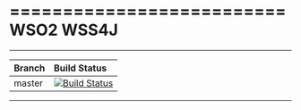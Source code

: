 ==========================
WSO2 WSS4J
==========================

---

|  Branch | Build Status |
| :------------ |:-------------
| master      | [![Build Status](https://wso2.org/jenkins/view/wso2-dependencies/job/forked-dependencies/job/wso2-wss4j/badge/icon)](https://wso2.org/jenkins/view/wso2-dependencies/job/forked-dependencies/job/wso2-wss4j/) |


---